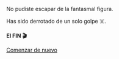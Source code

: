 No pudiste escapar de la fantasmal figura.

Has sido derrotado de un solo golpe ☠️.

**El FIN 🎬**

[Comenzar de nuevo](../begin-journey.md)
